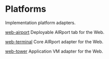 # Platforms

Implementation platform adapters.

[web-airport](./web-airport)
Deployable AIRport tab for the Web.

[web-terminal](./web-terminal)
Core AIRport adapter for the Web.

[web-tower](./web-tower)
Application VM adapter for the Web.
